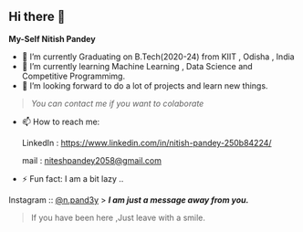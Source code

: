 ## Hi there 👋
**My-Self Nitish Pandey**

- 🔭 I’m currently Graduating on B.Tech(2020-24) from KIIT , Odisha , India
- 🌱 I’m currently learning Machine Learning , Data Science and Competitive Programmimg.
- 👯 I’m looking forward to do a lot of projects and learn new things. 
>*You can contact me if you want to colaborate*

- 📫 How to reach me:

     LinkedIn : https://www.linkedin.com/in/nitish-pandey-250b84224/
     
     mail : niteshpandey2058@gmail.com

- ⚡ Fun fact: I am a bit lazy ..

Instagram :: [@n.pand3y]() > ___*I am just a message away from you.*___



>If you have been here ,Just leave with a smile.

